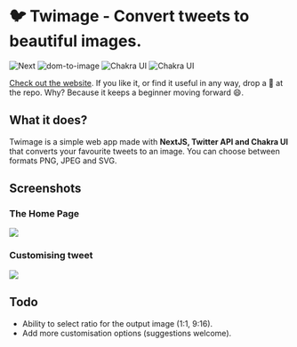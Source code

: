# 🐦 Twimage - Convert tweets to beautiful images.


![Next](https://img.shields.io/badge/NextJS-10.1.3-000000)
![dom-to-image](https://img.shields.io/badge/dom_to_image-^2.6.0-1e0b99)
![Chakra UI](https://img.shields.io/badge/Chakra_UI-^1.4.2-319795)
![Chakra UI](https://img.shields.io/badge/Twitter-API-1DA1F2)


[Check out the website](http://twimage.vercel.app). If you like it, or find it useful in any way, drop a 🌟 at the repo. Why? Because it keeps a beginner moving forward 😄.


## What it does?
Twimage is a simple web app made with **NextJS, Twitter API and Chakra UI** that converts your favourite tweets to an image. You can choose between formats PNG, JPEG and SVG.


## Screenshots

### The Home Page
<img src="https://github.com/drkPrince/tweet-2-image/blob/main/screenshots/home.png" />

### Customising tweet
<img src="https://github.com/drkPrince/tweet-2-image/blob/main/screenshots/settings.png" />


## Todo
- Ability to select ratio for the output image (1:1, 9:16).
- Add more customisation options (suggestions welcome).
